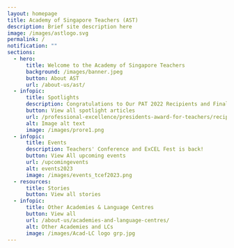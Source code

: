 ```yaml
---
layout: homepage
title: Academy of Singapore Teachers (AST)
description: Brief site description here
image: /images/astlogo.svg
permalink: /
notification: ""
sections:
  - hero:
      title: Welcome to the Academy of Singapore Teachers
      background: /images/banner.jpeg
      button: About AST
      url: /about-us/ast/
  - infopic:
      title: Spotlights
      description: Congratulations to Our PAT 2022 Recipients and Finalists!
      button: View all spotlight articles
      url: /professional-excellence/presidents-award-for-teachers/recipients-and-finalists/
      alt: Image alt text
      image: /images/prore1.png
  - infopic:
      title: Events
      description: Teachers' Conference and ExCEL Fest is back!
      button: View All upcoming events
      url: /upcomingevents
      alt: events2023
      image: /images/events_tcef2023.png
  - resources:
      title: Stories
      button: View all stories
  - infopic:
      title: Other Academies & Language Centres
      button: View all
      url: /about-us/academies-and-language-centres/
      alt: Other Academies and LCs
      image: /images/Acad-LC logo grp.jpg
---
```

